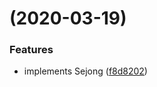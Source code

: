 #  (2020-03-19)


### Features

* implements Sejong ([f8d8202](https://github.com/zzerjae/sejong/commit/f8d8202238cfac7de030abde1daf881b400c7e41))



